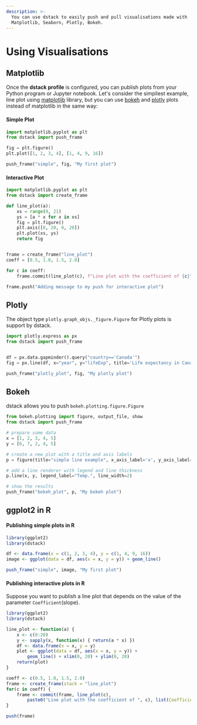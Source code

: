 ```yaml
---
description: >-
  You can use dstack to easily push and pull visualisations made with
  Matplotlib, Seaborn, Plotly, Bokeh.
---
```


# Using Visualisations

## Matplotlib

Once the **dstack profile** is configured, you can publish plots from your Python program or Jupyter notebook. Let's consider the simpliest example, line plot using [matplotlib](https://matplotlib.org/) library, but you can use [bokeh](https://docs.bokeh.org/en/latest/index.html) and [plotly](https://plot.ly/) plots instead of matplotlib in the same way:

#### Simple Plot

```python
import matplotlib.pyplot as plt
from dstack import push_frame

fig = plt.figure()
plt.plot([1, 2, 3, 4], [1, 4, 9, 16])

push_frame("simple", fig, "My first plot")
```

#### Interactive Plot

```python
import matplotlib.pyplot as plt
from dstack import create_frame

def line_plot(a):
    xs = range(0, 21)
    ys = [a * x for x in xs]
    fig = plt.figure()
    plt.axis([0, 20, 0, 20])
    plt.plot(xs, ys)
    return fig


frame = create_frame("line_plot")
coeff = [0.5, 1.0, 1.5, 2.0]

for c in coeff:
    frame.commit(line_plot(c), f"Line plot with the coefficient of {c}", Coefficient=c)

frame.push("Adding message to my push for interactive plot")
```

## Plotly

The object type `plotly.graph_objs._figure.Figure` for Plotly plots is support by dstack.

```python
import plotly.express as px
from dstack import push_frame


df = px.data.gapminder().query("country=='Canada'")
fig = px.line(df, x="year", y="lifeExp", title='Life expectancy in Canada')

push_frame("plotly_plot", fig, "My plotly plot")
```

## Bokeh

dstack allows you to push `bokeh.plotting.figure.Figure`

```python
from bokeh.plotting import figure, output_file, show
from dstack import push_frame

# prepare some data
x = [1, 2, 3, 4, 5]
y = [6, 7, 2, 4, 5]

# create a new plot with a title and axis labels
p = figure(title="simple line example", x_axis_label='x', y_axis_label='y')

# add a line renderer with legend and line thickness
p.line(x, y, legend_label="Temp.", line_width=2)

# show the results
push_frame("bokeh_plot", p, "My bokeh plot")
```

## ggplot2 in R

#### Publishing simple plots in R

```r
library(ggplot2)
library(dstack)

df <- data.frame(x = c(1, 2, 3, 4), y = c(1, 4, 9, 16))
image <- ggplot(data = df, aes(x = x, y = y)) + geom_line()

push_frame("simple", image, "My first plot")
```

#### Publishing interactive plots in R

Suppose you want to publish a line plot that depends on the value of the parameter `Coefficient`\(slope\).

```r
library(ggplot2)
library(dstack)

line_plot <- function(a) { 
    x <- c(0:20)
    y <- sapply(x, function(x) { return(a * x) })
    df <- data.frame(x = x, y = y)
    plot <- ggplot(data = df, aes(x = x, y = y)) + 
        geom_line() + xlim(0, 20) + ylim(0, 20)
    return(plot)
}

coeff <- c(0.5, 1.0, 1.5, 2.0)
frame <- create_frame(stack = "line_plot")
for(c in coeff) {  
    frame <- commit(frame, line_plot(c), 
        paste0("Line plot with the coefficient of ", c), list(Coefficient = a))
}

push(frame)
```

